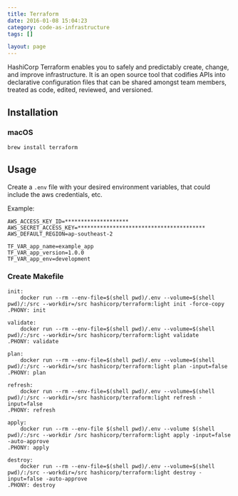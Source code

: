 ```yaml
---
title: Terraform
date: 2016-01-08 15:04:23
category: code-as-infrastructure
tags: []

layout: page
---
```


HashiCorp Terraform enables you to safely and predictably create, change, and improve infrastructure. It is an open source tool that codifies APIs into declarative configuration files that can be shared amongst team members, treated as code, edited, reviewed, and versioned.

## Installation

### macOS

```bash
brew install terraform
```

## Usage

Create a `.env` file with your desired environment variables, that could include the aws credentials, etc.

Example:

```
AWS_ACCESS_KEY_ID=********************
AWS_SECRET_ACCESS_KEY=****************************************
AWS_DEFAULT_REGION=ap-southeast-2

TF_VAR_app_name=example_app
TF_VAR_app_version=1.0.0
TF_VAR_app_env=development
```

### Create Makefile

```
init:
	docker run --rm --env-file=$(shell pwd)/.env --volume=$(shell pwd)/:/src --workdir=/src hashicorp/terraform:light init -force-copy
.PHONY: init

validate:
	docker run --rm --env-file=$(shell pwd)/.env --volume=$(shell pwd)/:/src --workdir=/src hashicorp/terraform:light validate
.PHONY: validate

plan:
	docker run --rm --env-file=$(shell pwd)/.env --volume=$(shell pwd)/:/src --workdir=/src hashicorp/terraform:light plan -input=false
.PHONY: plan

refresh:
	docker run --rm --env-file=$(shell pwd)/.env --volume=$(shell pwd)/:/src --workdir=/src hashicorp/terraform:light refresh -input=false
.PHONY: refresh

apply:
	docker run --rm --env-file $(shell pwd)/.env --volume $(shell pwd)/:/src --workdir /src hashicorp/terraform:light apply -input=false -auto-approve
.PHONY: apply

destroy:
	docker run --rm --env-file=$(shell pwd)/.env --volume=$(shell pwd)/:/src --workdir=/src hashicorp/terraform:light destroy -input=false -auto-approve
.PHONY: destroy

```
